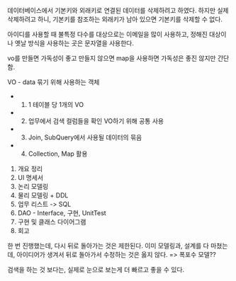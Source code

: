 데이터베이스에서 기본키와 외래키로 연결된 데이터를 삭제하려고 하였다. 하지만 실제 삭제하려고 하니, 기본키를 참조하는 외래키가 남아 있으면 기본키를 삭제할 수 없다.

아이디를 사용할 때 불특정 다수를 대상으로는 이메일을 많이 사용하고, 정해진 대상이나 옛날 방식을 사용하는 곳은 문자열을 사용한다.


vo를 만들면 가독성이 좋고
만들지 않으면 map을 사용하면 가독성은 좋진 않지만 간단함.

VO - data 묶기 위해 사용하는 객체
 * 1. 1 테이블 당 1개의 VO
 * 2. 업무에서 검색 컬럼들을 확인 VO하기 위해 공통 사용
 * 3. Join, SubQuery에서 사용될 데이터의 묶음 
 * 4. Collection, Map 활용


1. 개요 정리
2. UI 명세서
3. 논리 모델링
4. 물리 모델링 + DDL
5. 업무 리스트 -> SQL
6. DAO - Interface, 구현, UnitTest
7. 구현 및 클래스 다이어그램
8. 회고

한 번 진행했는데, 다시 뒤로 돌아가는 것은 제한된다.
이미 모델링과, 설계를 다 마쳤는데, 아이디어가 생겨서 뒤로 돌아가서 수정하는 것은 옳지 않다.
=> 폭포수 모델??


검색을 하는 것 보다는, 실제로 눈으로 보는게 더 빠르고 좋을 수 있다. 